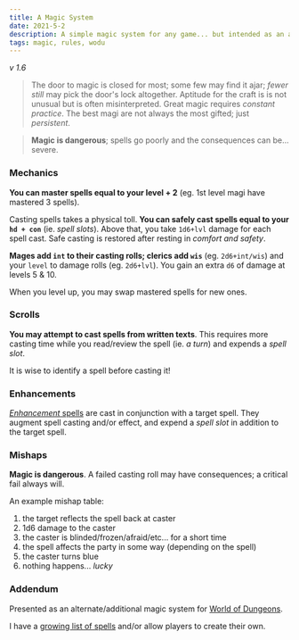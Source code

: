 ```yaml
---
title: A Magic System
date: 2021-5-2
description: A simple magic system for any game... but intended as an alternative to the system in World of Dungeons.
tags: magic, rules, wodu
---
```


_v 1.6_

> The door to magic is closed for most; some few may find it ajar; _fewer still_ may pick the door's lock altogether. Aptitude for the craft is is not unusual but is often misinterpreted. Great magic requires _constant practice_. The best magi are not always the most gifted; just _persistent_.

> **Magic is dangerous**; spells go poorly and the consequences can be... severe.

<break>

### Mechanics

**You can master spells equal to your level + 2** (eg. 1st level magi have mastered 3 spells).

Casting spells takes a physical toll. **You can safely cast spells equal to your `hd + con`** (ie. _spell slots_). Above that, you take `1d6+lvl` damage for each spell cast. Safe casting is restored after resting in _comfort and safety_.

**Mages add `int` to their casting rolls; clerics add `wis`** (eg. `2d6+int/wis`) and your `level` to damage rolls (eg. `2d6+lvl`). You gain an extra `d6` of damage at levels 5 & 10.

When you level up, you may swap mastered spells for new ones.


### Scrolls

**You may attempt to cast spells from written texts**. This requires more casting time while you read/review the spell (ie. _a turn_) and expends a _spell slot_.

It is wise to identify a spell before casting it!


### Enhancements

[_Enhancement_ spells](https://brine.dev/#spellTags?t=enhancement) are cast in conjunction with a target spell. They augment spell casting and/or effect, and expend a _spell slot_ in addition to the target spell.

### Mishaps

**Magic is dangerous**. A failed casting roll may have consequences; a critical fail always will.

An example mishap table:

  1. the target reflects the spell back at caster
  1. 1d6 damage to the caster
  3. the caster is blinded/frozen/afraid/etc... for a short time
  4. the spell affects the party in some way (depending on the spell)
  5. the caster turns blue
  6. nothing happens... _lucky_


### Addendum

Presented as an alternate/additional magic system for [World of Dungeons](http://www.onesevendesign.com/dw/world_of_dungeons_1979.pdf).

I have a [growing list of spells](/#spells) and/or allow players to create their own.
